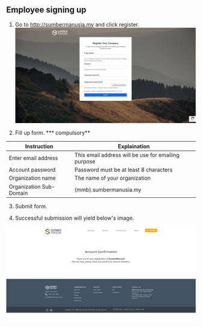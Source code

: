 ## Employee signing up

1. Go to http://sumbermanusia.my and click register.
![Register](/Images/registration.png)

2. Fill up form. *** compulsory**

| Instruction  | Explaination |
| ------------- | ------------- |
| Enter email address | This email address will be use for emailing purpose |
| Account password  | Password must be at least 8 characters |
| Organization name  | The name of your organization |
| Organization Sub-Domain  | (mmb).sumbermanusia.my |

3. Submit form.

4. Successful submission will yield below's image.

![Account Confirmation](/Images/accountconfirmation.png)

